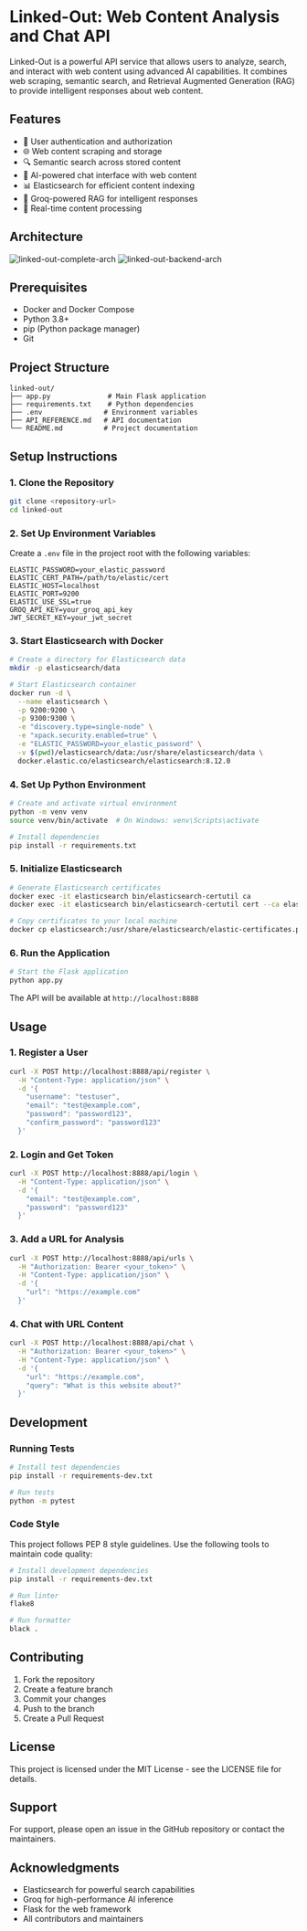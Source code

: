 # Linked-Out: Web Content Analysis and Chat API

Linked-Out is a powerful API service that allows users to analyze, search, and interact with web content using advanced AI capabilities. It combines web scraping, semantic search, and Retrieval Augmented Generation (RAG) to provide intelligent responses about web content.

## Features

- 🔐 User authentication and authorization
- 🌐 Web content scraping and storage
- 🔍 Semantic search across stored content
- 💬 AI-powered chat interface with web content
- 📊 Elasticsearch for efficient content indexing
- 🧠 Groq-powered RAG for intelligent responses
- 🔄 Real-time content processing

## Architecture
![linked-out-complete-arch](https://github.com/user-attachments/assets/eac1bb74-4d61-4f7c-b33f-b4c5eb1e003e)
![linked-out-backend-arch](https://github.com/user-attachments/assets/ebfd3f2c-f123-4a62-9b2e-02ef9d6ec94c)

## Prerequisites

- Docker and Docker Compose
- Python 3.8+
- pip (Python package manager)
- Git

## Project Structure

```
linked-out/
├── app.py              # Main Flask application
├── requirements.txt    # Python dependencies
├── .env               # Environment variables
├── API_REFERENCE.md   # API documentation
└── README.md          # Project documentation
```

## Setup Instructions

### 1. Clone the Repository

```bash
git clone <repository-url>
cd linked-out
```

### 2. Set Up Environment Variables

Create a `.env` file in the project root with the following variables:

```env
ELASTIC_PASSWORD=your_elastic_password
ELASTIC_CERT_PATH=/path/to/elastic/cert
ELASTIC_HOST=localhost
ELASTIC_PORT=9200
ELASTIC_USE_SSL=true
GROQ_API_KEY=your_groq_api_key
JWT_SECRET_KEY=your_jwt_secret
```

### 3. Start Elasticsearch with Docker

```bash
# Create a directory for Elasticsearch data
mkdir -p elasticsearch/data

# Start Elasticsearch container
docker run -d \
  --name elasticsearch \
  -p 9200:9200 \
  -p 9300:9300 \
  -e "discovery.type=single-node" \
  -e "xpack.security.enabled=true" \
  -e "ELASTIC_PASSWORD=your_elastic_password" \
  -v $(pwd)/elasticsearch/data:/usr/share/elasticsearch/data \
  docker.elastic.co/elasticsearch/elasticsearch:8.12.0
```

### 4. Set Up Python Environment

```bash
# Create and activate virtual environment
python -m venv venv
source venv/bin/activate  # On Windows: venv\Scripts\activate

# Install dependencies
pip install -r requirements.txt
```

### 5. Initialize Elasticsearch

```bash
# Generate Elasticsearch certificates
docker exec -it elasticsearch bin/elasticsearch-certutil ca
docker exec -it elasticsearch bin/elasticsearch-certutil cert --ca elastic-stack-ca.p12

# Copy certificates to your local machine
docker cp elasticsearch:/usr/share/elasticsearch/elastic-certificates.p12 ./elastic-certificates.p12
```

### 6. Run the Application

```bash
# Start the Flask application
python app.py
```

The API will be available at `http://localhost:8888`

## Usage

### 1. Register a User

```bash
curl -X POST http://localhost:8888/api/register \
  -H "Content-Type: application/json" \
  -d '{
    "username": "testuser",
    "email": "test@example.com",
    "password": "password123",
    "confirm_password": "password123"
  }'
```

### 2. Login and Get Token

```bash
curl -X POST http://localhost:8888/api/login \
  -H "Content-Type: application/json" \
  -d '{
    "email": "test@example.com",
    "password": "password123"
  }'
```

### 3. Add a URL for Analysis

```bash
curl -X POST http://localhost:8888/api/urls \
  -H "Authorization: Bearer <your_token>" \
  -H "Content-Type: application/json" \
  -d '{
    "url": "https://example.com"
  }'
```

### 4. Chat with URL Content

```bash
curl -X POST http://localhost:8888/api/chat \
  -H "Authorization: Bearer <your_token>" \
  -H "Content-Type: application/json" \
  -d '{
    "url": "https://example.com",
    "query": "What is this website about?"
  }'
```

## Development

### Running Tests

```bash
# Install test dependencies
pip install -r requirements-dev.txt

# Run tests
python -m pytest
```

### Code Style

This project follows PEP 8 style guidelines. Use the following tools to maintain code quality:

```bash
# Install development dependencies
pip install -r requirements-dev.txt

# Run linter
flake8

# Run formatter
black .
```

## Contributing

1. Fork the repository
2. Create a feature branch
3. Commit your changes
4. Push to the branch
5. Create a Pull Request

## License

This project is licensed under the MIT License - see the LICENSE file for details.

## Support

For support, please open an issue in the GitHub repository or contact the maintainers.

## Acknowledgments

- Elasticsearch for powerful search capabilities
- Groq for high-performance AI inference
- Flask for the web framework
- All contributors and maintainers
